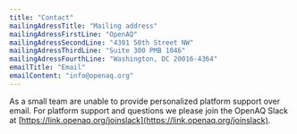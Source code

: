 ```yaml
---
title: "Contact"
mailingAdressTitle: "Mailing address"
mailingAdressFirstLine: "OpenAQ"
mailingAdressSecondLine: "4301 50th Street NW"
mailingAdressThirdLine: "Suite 300 PMB 1046"
mailingAdressFourthLine: "Washington, DC 20016-4364"
emailTitle: "Email"
emailContent: "info@openaq.org"
---
```



As a small team are unable to provide personalized platform support over email. For platform
support and questions we please join the OpenAQ Slack at [https://link.openaq.org/joinslack](https://link.openaq.org/joinslack).
